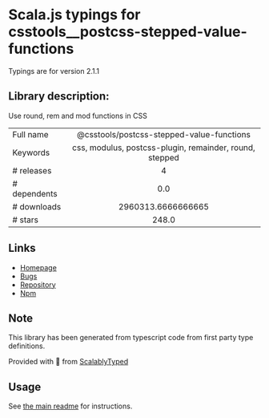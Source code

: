 
# Scala.js typings for csstools__postcss-stepped-value-functions

Typings are for version 2.1.1

## Library description:
Use round, rem and mod functions in CSS

|                    |                 |
| ------------------ | :-------------: |
| Full name          | @csstools/postcss-stepped-value-functions |
| Keywords           | css, modulus, postcss-plugin, remainder, round, stepped |
| # releases         | 4 |
| # dependents       | 0.0 |
| # downloads        | 2960313.6666666665 |
| # stars            | 248.0 |

## Links
- [Homepage](https://github.com/csstools/postcss-plugins/tree/main/plugins/postcss-stepped-value-functions#readme)
- [Bugs](https://github.com/csstools/postcss-plugins/issues)
- [Repository](https://github.com/csstools/postcss-plugins)
- [Npm](https://www.npmjs.com/package/%40csstools%2Fpostcss-stepped-value-functions)
    


## Note
This library has been generated from typescript code from first party type definitions.

Provided with :purple_heart: from [ScalablyTyped](https://github.com/oyvindberg/ScalablyTyped)

## Usage
See [the main readme](../../readme.md) for instructions.


